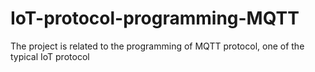 # IoT-protocol-programming-MQTT
The project is related to the programming of MQTT protocol, one of the typical IoT protocol
